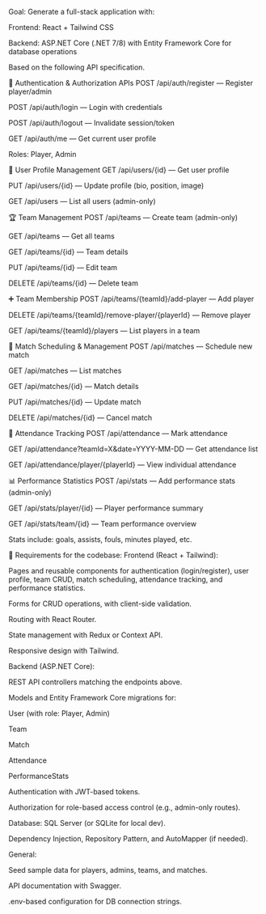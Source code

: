 Goal: Generate a full-stack application with:

Frontend: React + Tailwind CSS

Backend: ASP.NET Core (.NET 7/8) with Entity Framework Core for database operations

Based on the following API specification.

🔐 Authentication & Authorization APIs
POST /api/auth/register — Register player/admin

POST /api/auth/login — Login with credentials

POST /api/auth/logout — Invalidate session/token

GET /api/auth/me — Get current user profile

Roles: Player, Admin

👤 User Profile Management
GET /api/users/{id} — Get user profile

PUT /api/users/{id} — Update profile (bio, position, image)

GET /api/users — List all users (admin-only)

🏆 Team Management
POST /api/teams — Create team (admin-only)

GET /api/teams — Get all teams

GET /api/teams/{id} — Team details

PUT /api/teams/{id} — Edit team

DELETE /api/teams/{id} — Delete team

➕ Team Membership
POST /api/teams/{teamId}/add-player — Add player

DELETE /api/teams/{teamId}/remove-player/{playerId} — Remove player

GET /api/teams/{teamId}/players — List players in a team

📅 Match Scheduling & Management
POST /api/matches — Schedule new match

GET /api/matches — List matches

GET /api/matches/{id} — Match details

PUT /api/matches/{id} — Update match

DELETE /api/matches/{id} — Cancel match

🧾 Attendance Tracking
POST /api/attendance — Mark attendance

GET /api/attendance?teamId=X&date=YYYY-MM-DD — Get attendance list

GET /api/attendance/player/{playerId} — View individual attendance

📊 Performance Statistics
POST /api/stats — Add performance stats (admin-only)

GET /api/stats/player/{id} — Player performance summary

GET /api/stats/team/{id} — Team performance overview

Stats include: goals, assists, fouls, minutes played, etc.

📌 Requirements for the codebase:
Frontend (React + Tailwind):

Pages and reusable components for authentication (login/register), user profile, team CRUD, match scheduling, attendance tracking, and performance statistics.

Forms for CRUD operations, with client-side validation.

Routing with React Router.

State management with Redux or Context API.

Responsive design with Tailwind.

Backend (ASP.NET Core):

REST API controllers matching the endpoints above.

Models and Entity Framework Core migrations for:

User (with role: Player, Admin)

Team

Match

Attendance

PerformanceStats

Authentication with JWT-based tokens.

Authorization for role-based access control (e.g., admin-only routes).

Database: SQL Server (or SQLite for local dev).

Dependency Injection, Repository Pattern, and AutoMapper (if needed).

General:

Seed sample data for players, admins, teams, and matches.

API documentation with Swagger.

.env-based configuration for DB connection strings.